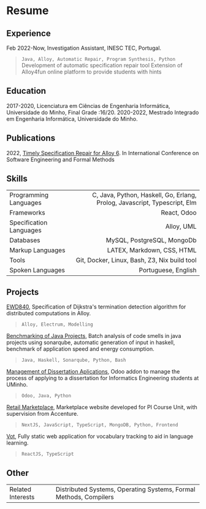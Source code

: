
# Resume

## Experience

Feb 2022-Now, Investigation Assistant, INESC TEC, Portugal.
> `Java, Alloy, Automatic Repair, Program Synthesis, Python`
> Development of automatic specification repair tool
> Extension of Alloy4fun online platform to provide students with hints

## Education

2017-2020, Licenciatura em Ciências de Engenharia Informática, Universidade do Minho, Final Grade :16/20.
2020-2022, Mestrado Integrado em Engenharia Informática, Universidade do Minho.

## Publications

2022, [Timely Specification Repair for Alloy 6](https://link.springer.com/chapter/10.1007/978-3-031-17108-6_18). In International Conference on Software Engineering and Formal Methods

## Skills

|   |   |
|:- | -:|
|Programming Languages | C, Java, Python, Haskell, Go, Erlang, Prolog, Javascript, Typescript, Elm|
|Frameworks | React, Odoo|
|Specification Languages | Alloy, UML|
|Databases | MySQL, PostgreSQL, MongoDb|
|Markup Languages | LATEX, Markdown, CSS, HTML|
|Tools | Git, Docker, Linux, Bash, Z3, Nix build tool|
|Spoken Languages | Portuguese, English|

## Projects

[EWD840](https://www.github.com/Kaixi26/EM_2020), Specification of Dijkstra's termination detection algorithm for distributed computations in Alloy.
> `Alloy, Electrum, Modelling`

[Benchmarking of Java Projects](https://www.github.com/Kaixi26/ATS-2020), Batch analysis of code smells in java projects using sonarqube, automatic generation of input in haskell, benchmark of application speed and energy consumption.
> `Java, Haskell, Sonarqube, Python, Bash`

[Management of Dissertation Aplications](https://www.github.com/Kaixi26/LEI), Odoo addon to manage the process of applying to a dissertation for Informatics Engineering students at UMinho.
> `Odoo, Java, Python`

[Retail Marketplace](https://www.github.com/filipejsfreitas/retail-marketplace), Marketplace website developed for PI Course Unit, with supervision from Accenture.
> `NextJS, JavaScript, TypeScript, MongoDB, Python, Frontend`

[Vot](https://www.github.com/Kaixi26/VoT"), Fully static web application for vocabulary tracking to aid in language learning.
> `ReactJS, TypeScript`

## Other

|   |   |
| - | - |
| Related Interests | Distributed Systems, Operating Systems, Formal Methods, Compilers |